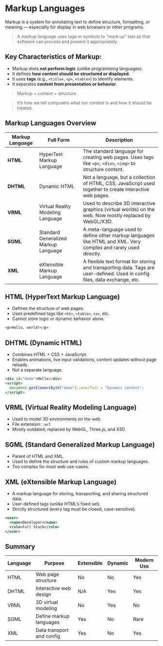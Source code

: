 # Markup Languages

Markup is a system for annotating text to define structure, formatting, or meaning — especially for display in web browsers or other programs.

> A markup language uses tags or symbols to "mark up" text so that software can process and present it appropriately.

## Key Characteristics of Markup:

- Markup does **not perform logic** (unlike programming languages).
- It defines **how content should be structured or displayed**.
- It uses **tags** (e.g., `<title>`, `<p>`, `<table>`) to identify elements.
- It separates **content from presentation or behavior**.


> Markup = content + structure

> It’s how we tell computers what our content is and how it should be treated.

## Markup Languages Overview

| Markup Language | Full Form                        | Description |
|------------------|----------------------------------|-------------|
| **HTML**         | HyperText Markup Language        | The standard language for creating web pages. Uses tags like `<p>`, `<div>`, `<img>` to structure content. |
| **DHTML**        | Dynamic HTML                     | Not a language, but a collection of HTML, CSS, JavaScript used together to create interactive web pages. |
| **VRML**         | Virtual Reality Modeling Language| Used to describe 3D interactive graphics (virtual worlds) on the web. Now mostly replaced by WebGL/X3D. |
| **SGML**         | Standard Generalized Markup Language | A meta-language used to define other markup languages like HTML and XML. Very complex and rarely used directly. |
| **XML**          | eXtensible Markup Language       | A flexible text format for storing and transporting data. Tags are user-defined. Used in config files, data exchange, etc. |

## HTML (HyperText Markup Language)

- Defines the structure of web pages.
- Uses predefined tags like `<h1>`, `<table>`, `<a>`, etc.
- Cannot store logic or dynamic behavior alone.

```html
<p>Hello, world!</p>
```

## DHTML (Dynamic HTML)

- Combines HTML + CSS + JavaScript.
- Enables animations, live input validations, content updates without page reloads.
- Not a separate language.

```html
<div id="demo">Hello</div>
<script>
  document.getElementById("demo").innerText = "Dynamic content";
</script>
```

## VRML (Virtual Reality Modeling Language)

- Used to model 3D environments on the web.
- File extension: `.wrl`
- Mostly outdated; replaced by WebGL, Three.js, and X3D.


## SGML (Standard Generalized Markup Language)

- Parent of HTML and XML.
- Used to define the structure and rules of custom markup languages.
- Too complex for most web use-cases.

## XML (eXtensible Markup Language)

- A markup language for storing, transporting, and sharing structured data.
- User-defined tags (unlike HTML’s fixed set).
- Strictly structured (every tag must be closed, case-sensitive).


```xml
<user>
  <name>Developer</name>
  <role>Full Stack</role>
</user>
```

## Summary

| Language | Purpose                              | Extensible | Dynamic | Modern Use |
|----------|--------------------------------------|------------|---------|-------------|
| HTML     | Web page structure                   | No         | No      | Yes         |
| DHTML    | Interactive web design               | N/A        | Yes     | Yes         |
| VRML     | 3D virtual modeling                  | No         | Yes     | No          |
| SGML     | Define markup languages              | Yes        | No      | Rare        |
| XML      | Data transport and config            | Yes        | No      | Yes         |
